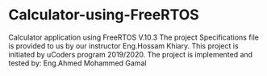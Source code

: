 # Calculator-using-FreeRTOS
Calculator application using FreeRTOS V.10.3
The project Specifications file is provided to us by our instructor Eng.Hossam Khiary.
This project is initiated by uCoders program 2019/2020.
The project is implemented and tested by: Eng.Ahmed Mohammed Gamal
